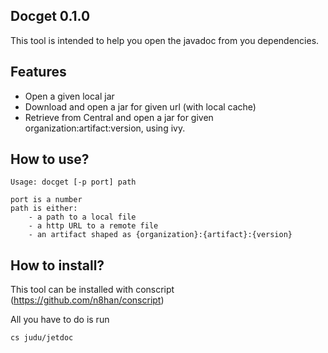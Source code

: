 ## Docget 0.1.0

This tool is intended to help you open the javadoc from you
dependencies.

## Features

- Open a given local jar
- Download and open a jar for given url (with local cache)
- Retrieve from Central and open a jar for given organization:artifact:version, using ivy.

## How to use?

```
Usage: docget [-p port] path

port is a number
path is either:
	- a path to a local file
	- a http URL to a remote file
	- an artifact shaped as {organization}:{artifact}:{version}
```

## How to install?

This tool can be installed with conscript
(https://github.com/n8han/conscript)

All you have to do is run

```
cs judu/jetdoc
```
